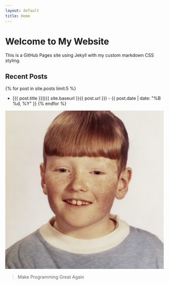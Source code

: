 ```yaml
---
layout: default
title: Home
---
```


# Welcome to My Website

This is a GitHub Pages site using Jekyll with my custom markdown CSS styling.

## Recent Posts

{% for post in site.posts limit:5 %}

- [{{ post.title }}]({{ site.baseurl }}{{ post.url }}) - {{ post.date | date: "%B %d, %Y" }}
  {% endfor %}

![avatar](assets/avatar.jpeg)

> Make Programming Great Again
